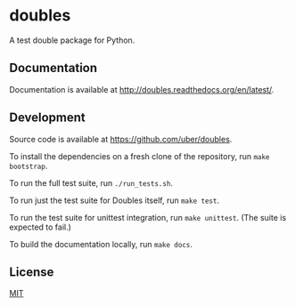 # doubles

A test double package for Python.

## Documentation

Documentation is available at http://doubles.readthedocs.org/en/latest/.

## Development

Source code is available at https://github.com/uber/doubles.

To install the dependencies on a fresh clone of the repository, run `make bootstrap`.

To run the full test suite, run `./run_tests.sh`.

To run just the test suite for Doubles itself, run `make test`.

To run the test suite for unittest integration, run `make unittest`. (The suite is expected to fail.)

To build the documentation locally, run `make docs`.

## License

[MIT](http://opensource.org/licenses/MIT)
